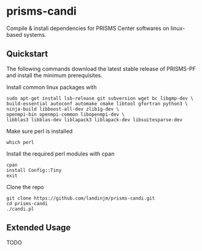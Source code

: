 # prisms-candi
Compile &amp; install dependencies for PRISMS Center softwares on linux-based systems.

## Quickstart
The following commands download the latest stable release of PRISMS-PF and install the minimum prerequisites.

Install common linux packages with
```
sudo apt-get install lsb-release git subversion wget bc libgmp-dev \
build-essential autoconf automake cmake libtool gfortran python3 \
ninja-build libboost-all-dev zlib1g-dev \
openmpi-bin openmpi-common libopenmpi-dev \
libblas3 libblas-dev liblapack3 liblapack-dev libsuitesparse-dev
```
Make sure perl is installed
```
which perl
```
Install the required perl modules with cpan
```
cpan
install Config::Tiny
exit
```
Clone the repo
```
git clone https://github.com/landinjm/prisms-candi.git
cd prisms-candi
./candi.pl
```

## Extended Usage
TODO
